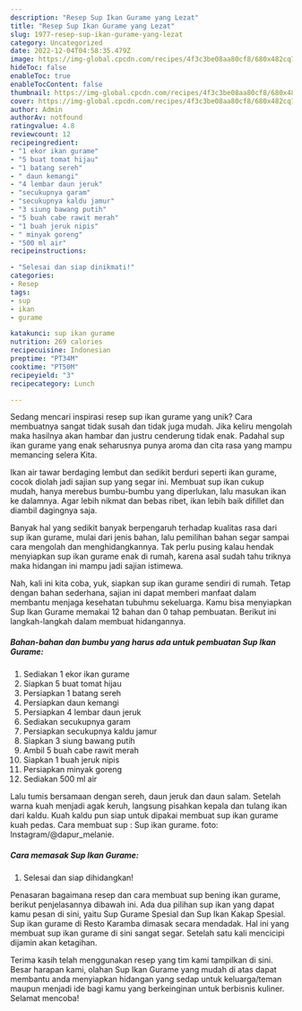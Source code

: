 ```yaml
---
description: "Resep Sup Ikan Gurame yang Lezat"
title: "Resep Sup Ikan Gurame yang Lezat"
slug: 1977-resep-sup-ikan-gurame-yang-lezat
category: Uncategorized
date: 2022-12-04T04:58:35.479Z
image: https://img-global.cpcdn.com/recipes/4f3c3be08aa80cf8/680x482cq70/sup-ikan-gurame-foto-resep-utama.jpg
hideToc: false
enableToc: true
enableTocContent: false
thumbnail: https://img-global.cpcdn.com/recipes/4f3c3be08aa80cf8/680x482cq70/sup-ikan-gurame-foto-resep-utama.jpg
cover: https://img-global.cpcdn.com/recipes/4f3c3be08aa80cf8/680x482cq70/sup-ikan-gurame-foto-resep-utama.jpg
author: Admin
authorAv: notfound
ratingvalue: 4.8
reviewcount: 12
recipeingredient:
- "1 ekor ikan gurame"
- "5 buat tomat hijau"
- "1 batang sereh"
- " daun kemangi"
- "4 lembar daun jeruk"
- "secukupnya garam"
- "secukupnya kaldu jamur"
- "3 siung bawang putih"
- "5 buah cabe rawit merah"
- "1 buah jeruk nipis"
- " minyak goreng"
- "500 ml air"
recipeinstructions:

- "Selesai dan siap dinikmati!"
categories:
- Resep
tags:
- sup
- ikan
- gurame

katakunci: sup ikan gurame 
nutrition: 269 calories
recipecuisine: Indonesian
preptime: "PT34M"
cooktime: "PT50M"
recipeyield: "3"
recipecategory: Lunch

---
```





Sedang mencari inspirasi resep sup ikan gurame yang unik? Cara membuatnya sangat tidak susah dan tidak juga mudah. Jika keliru mengolah maka hasilnya akan hambar dan justru cenderung tidak enak. Padahal sup ikan gurame yang enak seharusnya punya aroma dan cita rasa yang mampu memancing selera Kita.





Ikan air tawar berdaging lembut dan sedikit berduri seperti ikan gurame, cocok diolah jadi sajian sup yang segar ini. Membuat sup ikan cukup mudah, hanya merebus bumbu-bumbu yang diperlukan, lalu masukan ikan ke dalamnya. Agar lebih nikmat dan bebas ribet, ikan lebih baik difillet dan diambil dagingnya saja.

Banyak hal yang sedikit banyak berpengaruh terhadap kualitas rasa dari sup ikan gurame, mulai dari jenis bahan, lalu pemilihan bahan segar sampai cara mengolah dan menghidangkannya. Tak perlu pusing kalau hendak menyiapkan sup ikan gurame enak di rumah, karena asal sudah tahu triknya maka hidangan ini mampu jadi sajian istimewa.






Nah, kali ini kita coba, yuk, siapkan sup ikan gurame sendiri di rumah. Tetap dengan bahan sederhana, sajian ini dapat memberi manfaat dalam membantu menjaga kesehatan tubuhmu sekeluarga. Kamu bisa menyiapkan Sup Ikan Gurame memakai 12 bahan dan 0 tahap pembuatan. Berikut ini langkah-langkah dalam membuat hidangannya.

<!--inarticleads1-->

##### Bahan-bahan dan bumbu yang harus ada untuk pembuatan Sup Ikan Gurame:

1. Sediakan 1 ekor ikan gurame
1. Siapkan 5 buat tomat hijau
1. Persiapkan 1 batang sereh
1. Persiapkan  daun kemangi
1. Persiapkan 4 lembar daun jeruk
1. Sediakan secukupnya garam
1. Persiapkan secukupnya kaldu jamur
1. Siapkan 3 siung bawang putih
1. Ambil 5 buah cabe rawit merah
1. Siapkan 1 buah jeruk nipis
1. Persiapkan  minyak goreng
1. Sediakan 500 ml air


Lalu tumis bersamaan dengan sereh, daun jeruk dan daun salam. Setelah warna kuah menjadi agak keruh, langsung pisahkan kepala dan tulang ikan dari kaldu. Kuah kaldu pun siap untuk dipakai membuat sup ikan gurame kuah pedas. Cara membuat sup : Sup ikan gurame. foto: Instagram/@dapur_melanie. 

<!--inarticleads2-->

##### Cara memasak Sup Ikan Gurame:


1. Selesai dan siap dihidangkan!

Penasaran bagaimana resep dan cara membuat sup bening ikan gurame, berikut penjelasannya dibawah ini. Ada dua pilihan sup ikan yang dapat kamu pesan di sini, yaitu Sup Gurame Spesial dan Sup Ikan Kakap Spesial. Sup ikan gurame di Resto Karamba dimasak secara mendadak. Hal ini yang membuat sup ikan gurame di sini sangat segar. Setelah satu kali mencicipi dijamin akan ketagihan. 

Terima kasih telah menggunakan resep yang tim kami tampilkan di sini. Besar harapan kami, olahan Sup Ikan Gurame yang mudah di atas dapat membantu anda menyiapkan hidangan yang sedap untuk keluarga/teman maupun menjadi ide bagi kamu yang berkeinginan untuk berbisnis kuliner. Selamat mencoba!
